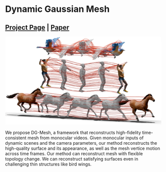 # Dynamic Gaussian Mesh

## [Project Page](https://www.liuisabella.com/DG-Mesh/) | [Paper](https://www.liuisabella.com/DG-Mesh/)

<div style="text-align: center">
<img src="./imgs/teaser_final.png" alt="DG-Mesh Teaser" style="width:800px;height:auto">
</div>

We propose DG-Mesh, a framework that reconstructs high-fidelity time-consistent mesh from monocular videos. Given monocular inputs of dynamic scenes and the camera parameters, our method reconstructs the high-quality surface and its appearance, as well as the mesh vertice motion across time frames. Our method can reconstruct mesh with flexible topology change. We can reconstruct satisfying surfaces even in challenging thin structures like bird wings.
